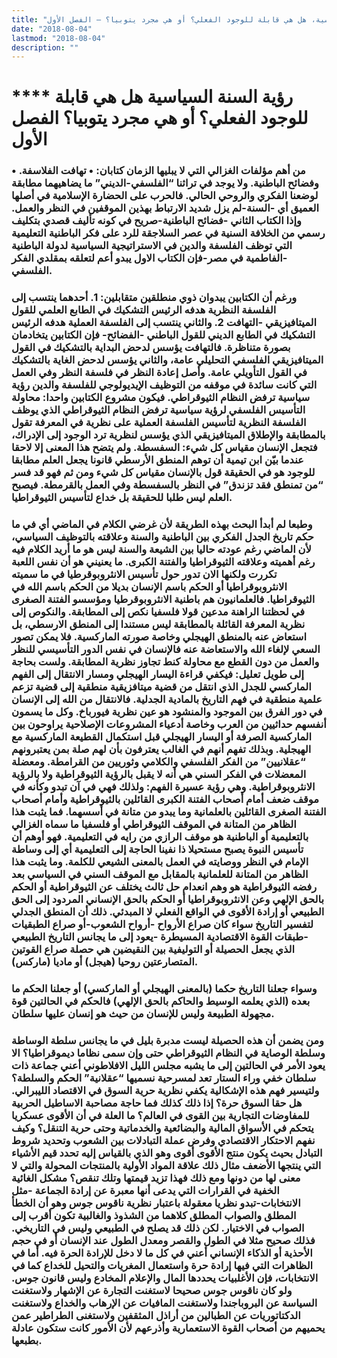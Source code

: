 ```yaml
---
title: "رؤية السنة السياسية، هل هي قابلة للوجود الفعلي؟ أو هي مجرد يتوبيا؟ – الفصل الأول"
date: "2018-08-04"
lastmod: "2018-08-04"
description: ""
---
```

# **** **رؤية السنة السياسية هل هي قابلة للوجود الفعلي؟ أو هي مجرد يتوبيا؟ الفصل الأول**

### من أهم مؤلفات الغزالي التي لا يبليها الزمان كتابان: • تهافت الفلاسفة. • وفضائح الباطنية. ولا يوجد في تراثنا “الفلسفي-الديني” ما يضاهيهما مطابقة لوضعنا الفكري والروحي الحالي. فالحرب على الحضارة الإسلامية في أصلها العميق أي -السنة-لم يزل شديد الارتباط بهذين الموقفين في النظر والعمل. وإذا الكتاب الثاني -فضائح الباطنية-صريح في كونه تأليف قصدي بتكليف رسمي من الخلافة السنية في عصر السلاجقة للرد على فكر الباطنية التعليمية التي توظف الفلسفة والدين في الاستراتيجية السياسية لدولة الباطنية -الفاطمية في مصر-فإن الكتاب الاول يبدو أعم لتعلقه بمقلدي الفكر الفلسفي.

### ورغم أن الكتابين يبدوان ذوي منطلقين متقابلين: 1. أحدهما ينتسب إلى الفلسفة النظرية هدفه الرئيس التشكيك في الطابع العلمي للقول الميتافيزيقي -التهافت 2. والثاني ينتسب إلى الفلسفة العملية هدفه الرئيس التشكيك في الطابع الديني للقول الباطني -الفضائح- فإن الكتابين يتخادمان بصورة متناظرة. فالتهافت يؤسس لدحض البداية بالتشكيك في القول الميتافيزيقي الفلسفي التحليلي عامة، والثاني يؤسس لدحض الغاية بالتشكيك في القول التأويلي عامة. وأصل إعادة النظر في فلسفة النظر وفي العمل التي كانت سائدة في موقفه من التوظيف الإيديولوجي للفلسفة والدين رؤية سياسية ترفض النظام الثيوقراطي. فيكون مشروع الكتابين واحدا: محاولة التأسيس الفلسفي لرؤية سياسية ترفض النظام الثيوقراطي الذي يوظف الفلسفة النظرية لتأسيس الفلسفة العملية على نظرية في المعرفة تقول بالمطابقة والإطلاق الميتافيزيقي الذي يؤسس لنظرية ترد الوجود إلى الإدراك، فتجعل الإنسان مقياس كل شيء: السفسطة. ولم يتضح هذا المعنى إلا لاحقا عندما بيّن ابن تيمية أن توهم المنطق الأرسطي قانونا يجعل العلم مطابقا للوجود هو في الحقيقة قول بالإنسان مقياس كل شيء ومن ثم فهو قد فسر “من تمنطق فقد تزندق” في النظر بالسفسطة وفي العمل بالقرمطة. فيصبح العلم ليس طلبا للحقيقة بل خداع لتأسيس الثيوقراطيا.

### وطبعا لم أبدأ البحث بهذه الطريقة لأن غرضي الكلام في الماضي أي في ما حكم تاريخ الجدل الفكري بين الباطنية والسنة وعلاقته بالتوظيف السياسي، لأن الماضي رغم عودته حاليا بين الشيعة والسنة ليس هو ما أريد الكلام فيه رغم أهميته وعلاقته الثيوقراطيا والفتنة الكبرى. ما يعنيني هو أن نفس اللعبة تكررت ولكنها الان تدور حول تأسيس الانثروبوقرطيا في ما سميته الانثروبوقراطيا أو الحكم باسم الإنسان بديلا من الحكم باسم الله في الثيوقراطيا. فالعلمانيون هم باطنية الانثروبوقرطيا ومؤسسو الفتنة الصغرى في لحظتنا الراهنة مدعين قولا فلسفيا نكص إلى المطابقة. والنكوص إلى نظرية المعرفة القائلة بالمطابقة ليس مستندا إلى المنطق الارسطي، بل استعاض عنه بالمنطق الهيجلي وخاصة صورته الماركسية. فلا يمكن تصور السعي لإلغاء الله والاستعاضة عنه فالإنسان في نفس الدور التأسيسي للنظر والعمل من دون القطع مع محاولة كنط تجاوز نظرية المطابقة. ولست بحاجة إلى طويل تعليل: فيكفي قراءة اليسار الهيجلي ومسار الانتقال إلى الفهم الماركسي للجدل الذي انتقل من قضية ميتافزيقية منطقية إلى قضية تزعم علمية منطقية في فهم التاريخ بالمادية الجدلية. فالانتقال من الله إلى الإنسان في دور الفرق بين الموجود والمنشود هو عين نظرية فيورباخ. وكل ما يسمون أنفسهم حداثيين من العرب وخاصة أدعياء المشروعات الإصلاحية يراوحون بين الماركسية الصرفة أو اليسار الهيجلي قبل استكمال القطيعة الماركسية مع الهيجلية. وبذلك تفهم أنهم في الغالب يعترفون بأن لهم صلة بمن يعتبرونهم “عقلانيين” من الفكر الفلسفي والكلامي وثوريين من القرامطة. ومعضلة المعضلات في الفكر السني هي أنه لا يقبل بالرؤية الثيوقراطية ولا بالرؤية الانثروبوقراطية. وهي رؤية عسيرة الفهم: ولذلك فهي في آن تبدو وكأنه في موقف ضعف أمام أصحاب الفتنة الكبرى القائلين بالثيوقراطية وأمام أصحاب الفتنة الصغرى القائلين بالعلمانية وما يبدو من متانة في أسسهما. فما يثبت هذا الظاهر من المتانة في الموقف الثيوقراطي أو فلسفيا ما سماه الغزالي بالتعليمية أو الباطنية هو موقف الرازي من رايه في التعليمية. فهو أوهم أن تأسيس النبوة يصبح مستحيلا ذا نفينا الحاجة إلى التعليمية أي إلى وساطة الإمام في النظر ووصايته في العمل بالمعنى الشيعي للكلمة. وما يثبت هذا الظاهر من المتانة للعلمانية بالمقابل مع الموقف السني في السياسي بعد رفضه الثيوقراطية هو وهم انعدام حل ثالث يختلف عن الثيوقراطية أو الحكم بالحق الإلهي وعن الانثروبوقراطيا أو الحكم بالحق الإنساني المردود إلى الحق الطبيعي أو إرادة الأقوى في الواقع الفعلي لا المبدئي. ذلك أن المنطق الجدلي لتفسير التاريخ سواء كان صراع الأرواح -أرواح الشعوب-أو صراع الطبقيات -طبقات القوة الاقتصادية المسيطرة -يعود إلى ما يجانس التاريخ الطبيعي الذي يجعل الحصيلة أو التوليفية بين النقيضين هي حصلة صراع القوتين المتصارعتين روحيا (هيجل) أو ماديا (ماركس).

### وسواء جعلنا التاريخ حكما (بالمعنى الهيجلي أو الماركسي) أو جعلنا الحكم ما بعده (الذي يعلمه الوسيط والحاكم بالحق الإلهي) فالحكم في الحالتين قوة مجهولة الطبيعة وليس للإنسان من حيث هو إنسان عليها سلطان.

### ومن يضمن أن هذه الحصيلة ليست مدبرة بليل في ما يجانس سلطة الوساطة وسلطة الوصاية في النظام الثيوقراطي حتى وإن سمى نظاما ديموقراطيا؟ الا يعود الأمر في الحالتين إلى ما يشبه مجلس الليل الافلاطوني أعني جماعة ذات سلطان خفي وراء الستار تعد لمسرحية نسميها “عقلانية” الحكم والسلطة؟ ولتيسير فهم هذه الإشكالية يكفي نظرية حرية السوق في الاقتصاد الليبرالي. هل حقا السوق حرة؟ إذا ذلك كذلك فما حاجة مصاحبة الاساطيل الحربية للمفاوضات التجارية بين القوى في العالم؟ ما العلة في أن الأقوى عسكريا يتحكم في الأسواق المالية والبضائعية والخدماتية وحتى حرية التنقل؟ وكيف نفهم الاحتكار الاقتصادي وفرض عملة التبادلات بين الشعوب وتحديد شروط التبادل بحيث يكون منتج الأقوى أقوى وهو الذي بالقياس إليه تحدد قيم الأشياء التي ينتجها الأضعف مثال ذلك علاقة المواد الأولية بالمنتجات المحولة والتي لا معنى لها من دونها ومع ذلك فهذا تزيد قيمتها وتلك تنقص؟ مشكل الغائية الخفية في القرارات التي يدعى أنها معبرة عن إرادة الجماعة -مثل الانتخابات-تبدو نظريا معقولة باعتبار نظرية ناقوس جوس وهو أن الخطأ المطلق والصواب المطلق كلاهما من الشذوذ والغالبية تكون أقرب إلى الصواب في الاختيار. لكن ذلك قد يصلح في الطبيعي وليس في التاريخي. فذلك صحيح مثلا في الطول والقصر ومعدل الطول عند الإنسان أو في حجم الأحذية أو الذكاء الإنساني أعني في كل ما لا دخل للإرادة الحرة فيه. أما في الظاهرات التي فيها إرادة حرة واستعمال المغريات والتحيل للخداع كما في الانتخابات، فإن الأغلبيات يحددها المال والإعلام المخادع وليس قانون جوس. ولو كان ناقوس جوس صحيحا لاستغنت التجارة عن الإشهار ولاستغنت السياسة عن البروباجندا ولاستغنت المافيات عن الإرهاب والخداع ولاستغنت الدكتاتوريات عن الطبالين من أراذل المثقفين ولاستغنى الطراطير عمن يحميهم من أصحاب القوة الاستعمارية وأذرعهم لأن الأمور كانت ستكون عادلة بطبعها.

###